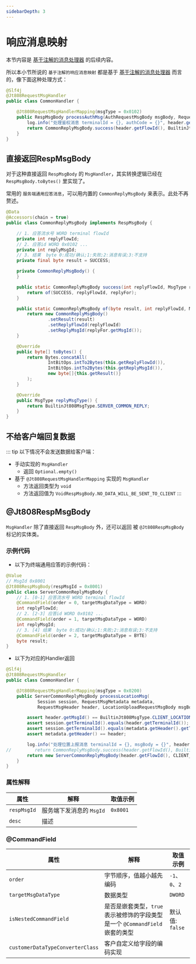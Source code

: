 ```yaml
---
sidebarDepth: 3
---
```


# 响应消息映射

本节内容是 [基于注解的消息处理器](./msg-handler-register.md) 的后续内容。

所以本小节所说的 `基于注解的响应消息映射` 都是基于 [基于注解的消息处理器](./msg-handler-register.md) 而言的，像下面这种处理方式：

```java
@Slf4j
@Jt808RequestMsgHandler
public class CommonHandler {

    @Jt808RequestMsgHandlerMapping(msgType = 0x0102)
    public RespMsgBody processAuthMsg(AuthRequestMsgBody msgBody, RequestMsgHeader header) {
        log.info("处理鉴权消息 terminalId = {}, authCode = {}", header.getTerminalId(), msgBody.getAuthCode());
        return CommonReplyMsgBody.success(header.getFlowId(), BuiltinJt808MsgType.CLIENT_AUTH);
    }
}
```

## 直接返回RespMsgBody

对于这种直接返回 `RespMsgBody` 的 `MsgHandler`，其实转换逻辑已经在 `RespMsgBody.toBytes()` 里实现了。

常用的 `服务端通用应答消息`，可以用内置的 `CommonReplyMsgBody` 来表示。此处不再赘述。

```java
@Data
@Accessors(chain = true)
public class CommonReplyMsgBody implements RespMsgBody {

    // 1. 应答流水号 WORD terminal flowId
    private int replyFlowId;
    // 2. 应答id WORD 0x0102 ...
    private int replyMsgId;
    // 3. 结果  byte 0:成功/确认;1:失败;2:消息有误;3:不支持
    private final byte result = SUCCESS;

    private CommonReplyMsgBody() {
    }

    public static CommonReplyMsgBody success(int replyFlowId, MsgType replyFor) {
        return of(SUCCESS, replyFlowId, replyFor);
    }

    public static CommonReplyMsgBody of(byte result, int replyFlowId, MsgType replyFor) {
        return new CommonReplyMsgBody()
                .setResult(result)
                .setReplyFlowId(replyFlowId)
                .setReplyMsgId(replyFor.getMsgId());
    }

    @Override
    public byte[] toBytes() {
        return Bytes.concatAll(
                IntBitOps.intTo2Bytes(this.getReplyFlowId()),
                IntBitOps.intTo2Bytes(this.getReplyMsgId()),
                new byte[]{this.getResult()}
        );
    }

    @Override
    public MsgType replyMsgType() {
        return BuiltinJt808MsgType.SERVER_COMMON_REPLY;
    }
}
```

## 不给客户端回复数据

::: tip 以下情况不会发送数据给客户端：
- 手动实现的 `MsgHandler` 
    - 返回 `Optional.empty()`
- 基于 `@Jt808RequestMsgHandlerMapping` 实现的 `MsgHandler`
    - 方法返回类型为 `void`
    - 方法返回值为 `VoidRespMsgBody.NO_DATA_WILL_BE_SENT_TO_CLIENT`
:::

## @Jt808RespMsgBody

`MsgHandler` 除了直接返回 `RespMsgBody` 外，还可以返回 被 `@Jt808RespMsgBody` 标记的实体类。

### 示例代码

- 以下为终端通用应答的示例代码：

```java
@Value
// MsgId 0x8001
@Jt808RespMsgBody(respMsgId = 0x8001)
public class ServerCommonReplyMsgBody {
    // 1. [0-1] 应答流水号 WORD terminal flowId
    @CommandField(order = 0, targetMsgDataType = WORD)
    int replyFlowId;
    // 2. [2-3] 应答id WORD 0x0102 ... 
    @CommandField(order = 1, targetMsgDataType = WORD)
    int replyMsgId;
    // 3. [4] 结果  byte 0:成功/确认;1:失败;2:消息有误;3:不支持 
    @CommandField(order = 2, targetMsgDataType = BYTE)
    byte result;
}
```
- 以下为对应的Handler返回

```java
@Slf4j
@Jt808RequestMsgHandler
public class CommonHandler {

    @Jt808RequestMsgHandlerMapping(msgType = 0x0200)
    public ServerCommonReplyMsgBody processLocationMsg(
            Session session, RequestMsgMetadata metadata,
            RequestMsgHeader header, LocationUploadRequestMsgBody msgBody) {

        assert header.getMsgId() == BuiltinJt808MsgType.CLIENT_LOCATION_INFO_UPLOAD.getMsgId();
        assert session.getTerminalId().equals(header.getTerminalId());
        assert session.getTerminalId().equals(metadata.getHeader().getTerminalId());
        assert metadata.getHeader() == header;

        log.info("处理位置上报消息 terminalId = {}, msgBody = {}", header.getTerminalId(), msgBody);
//         return CommonReplyMsgBody.success(header.getFlowId(), BuiltinJt808MsgType.CLIENT_LOCATION_INFO_UPLOAD);
        return new ServerCommonReplyMsgBody(header.getFlowId(), CLIENT_LOCATION_INFO_UPLOAD.getMsgId(), (byte) 0);
    }
}
```

### 属性解释

| 属性        | 解释                     | 取值示例 |
| ----------- | ------------------------ | -------- |
| `respMsgId` | 服务端下发消息的 `MsgId` | `0x8001` |
| `desc`      | 描述                     |          |

### @CommandField

| 属性                             | 解释                                                         | 取值示例        |
| -------------------------------- | ------------------------------------------------------------ | --------------- |
| `order`                          | 字节顺序，值越小越先编码                                     | `-1`、`0`、`2`  |
| `targetMsgDataType`              | 数据类型                                                     | `DWORD`         |
| `isNestedCommandField`           | 是否是嵌套类型，`true` 表示被修饰的字段类型是一个 `@CommandField` 嵌套的类型 | 默认值: `false` |
| `customerDataTypeConverterClass` | 客户自定义给字段的编码实现                                   |                 |

